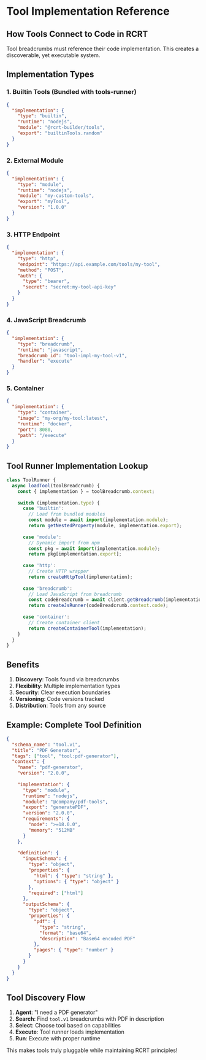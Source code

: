 # Tool Implementation Reference

## How Tools Connect to Code in RCRT

Tool breadcrumbs must reference their code implementation. This creates a discoverable, yet executable system.

## Implementation Types

### 1. Builtin Tools (Bundled with tools-runner)
```json
{
  "implementation": {
    "type": "builtin",
    "runtime": "nodejs",
    "module": "@rcrt-builder/tools",
    "export": "builtinTools.random"
  }
}
```

### 2. External Module
```json
{
  "implementation": {
    "type": "module",
    "runtime": "nodejs",
    "module": "my-custom-tools",
    "export": "myTool",
    "version": "1.0.0"
  }
}
```

### 3. HTTP Endpoint
```json
{
  "implementation": {
    "type": "http",
    "endpoint": "https://api.example.com/tools/my-tool",
    "method": "POST",
    "auth": {
      "type": "bearer",
      "secret": "secret:my-tool-api-key"
    }
  }
}
```

### 4. JavaScript Breadcrumb
```json
{
  "implementation": {
    "type": "breadcrumb",
    "runtime": "javascript",
    "breadcrumb_id": "tool-impl-my-tool-v1",
    "handler": "execute"
  }
}
```

### 5. Container
```json
{
  "implementation": {
    "type": "container",
    "image": "my-org/my-tool:latest",
    "runtime": "docker",
    "port": 8080,
    "path": "/execute"
  }
}
```

## Tool Runner Implementation Lookup

```javascript
class ToolRunner {
  async loadTool(toolBreadcrumb) {
    const { implementation } = toolBreadcrumb.context;
    
    switch (implementation.type) {
      case 'builtin':
        // Load from bundled modules
        const module = await import(implementation.module);
        return getNestedProperty(module, implementation.export);
        
      case 'module':
        // Dynamic import from npm
        const pkg = await import(implementation.module);
        return pkg[implementation.export];
        
      case 'http':
        // Create HTTP wrapper
        return createHttpTool(implementation);
        
      case 'breadcrumb':
        // Load JavaScript from breadcrumb
        const codeBreadcrumb = await client.getBreadcrumb(implementation.breadcrumb_id);
        return createJsRunner(codeBreadcrumb.context.code);
        
      case 'container':
        // Create container client
        return createContainerTool(implementation);
    }
  }
}
```

## Benefits

1. **Discovery**: Tools found via breadcrumbs
2. **Flexibility**: Multiple implementation types
3. **Security**: Clear execution boundaries
4. **Versioning**: Code versions tracked
5. **Distribution**: Tools from any source

## Example: Complete Tool Definition

```json
{
  "schema_name": "tool.v1",
  "title": "PDF Generator",
  "tags": ["tool", "tool:pdf-generator"],
  "context": {
    "name": "pdf-generator",
    "version": "2.0.0",
    
    "implementation": {
      "type": "module",
      "runtime": "nodejs",
      "module": "@company/pdf-tools",
      "export": "generatePDF",
      "version": "2.0.0",
      "requirements": {
        "node": ">=18.0.0",
        "memory": "512MB"
      }
    },
    
    "definition": {
      "inputSchema": {
        "type": "object",
        "properties": {
          "html": { "type": "string" },
          "options": { "type": "object" }
        },
        "required": ["html"]
      },
      "outputSchema": {
        "type": "object",
        "properties": {
          "pdf": { 
            "type": "string",
            "format": "base64",
            "description": "Base64 encoded PDF"
          },
          "pages": { "type": "number" }
        }
      }
    }
  }
}
```

## Tool Discovery Flow

1. **Agent**: "I need a PDF generator"
2. **Search**: Find `tool.v1` breadcrumbs with PDF in description
3. **Select**: Choose tool based on capabilities
4. **Execute**: Tool runner loads implementation
5. **Run**: Execute with proper runtime

This makes tools truly pluggable while maintaining RCRT principles!
